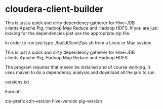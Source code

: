 cloudera-client-builder
=======================

This is just a quick and dirty dependency gatherer for Hive-JDB clients,Apache Pig, Hadoop Map Reduce and Hadoop HDFS. If you are just looking for the dependencies just use the appropriate zip file.


In order to run just type ./buildClientZips.sh from a Linux or Mac system.  


This is just a quick and dirty dependency gatherer for Hive-JDB clients,Apache Pig, Hadoop Map Reduce and Hadoop HDFS.

The program requires that maven be installed and of course working. It uses maven to do a dependency analysis and download all the jars to run.


versions.txt

Format:

zip-prefix cdh-version hive-version pig-version



